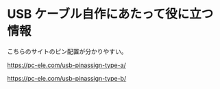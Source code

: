 # USB ケーブル自作にあたって役に立つ情報

こちらのサイトのピン配置が分かりやすい。

https://pc-ele.com/usb-pinassign-type-a/

https://pc-ele.com/usb-pinassign-type-b/


